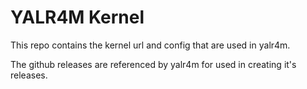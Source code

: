 # YALR4M Kernel

This repo contains the kernel url and config that are used in yalr4m.

The github releases are referenced by yalr4m for used in creating it's releases.
